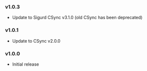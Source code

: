 ### v1.0.3
- Update to Sigurd CSync v3.1.0 (old CSync has been deprecated)

### v1.0.1
- Update to CSync v2.0.0

### v1.0.0
- Initial release